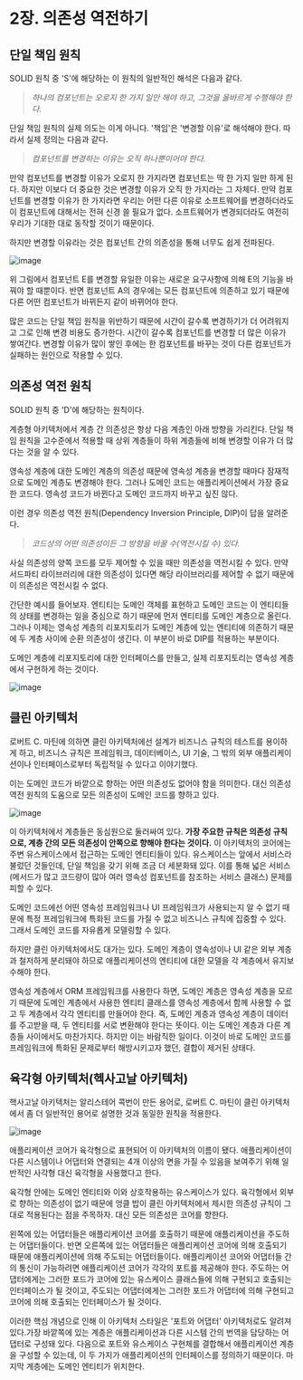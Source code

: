 # 2장. 의존성 역전하기
## 단일 책임 원칙
SOLID 원칙 중 'S'에 해당하는 이 원칙의 일반적인 해석은 다음과 같다.

> *하나의 컴포넌트는 오로지 한 가지 일만 해야 하고, 그것을 올바르게 수행해야 한다.*

단일 책임 원칙의 실제 의도는 이게 아니다. '책임'은 '변경할 이유'로 해석해야 한다. 따라서 실제 정의는 다음과 같다.

> *컴포넌트를 변경하는 이유는 오직 하나뿐이어야 한다.*

만약 컴포넌트를 변경할 이유가 오로지 한 가지라면 컴포넌트는 딱 한 가지 일만 하게 된다. 하지만 이보다 더 중요한 것은 변경할 이유가 오직 한 가지라는 그 자체다. 만약 컴포넌트를 변경할 이유가 한 가지라면 우리는 어떤 다른 이유로 소프트웨어를 변경하더라도 이 컴포넌트에 대해서는 전혀 신경 쓸 필요가 없다. 소프트웨어가 변경되더라도 여전히 우리가 기대한 대로 동작할 것이기 때문이다.

하지만 변경할 이유라는 것은 컴포넌트 간의 의존성을 통해 너무도 쉽게 전파된다.

![image](https://github.com/alanhakhyeonsong/LetsReadBooks/assets/60968342/76b0c354-813c-47b1-a33e-8bcb71851fe1)

위 그림에서 컴포넌트 E를 변경할 유일한 이유는 새로운 요구사항에 의해 E의 기능을 바꿔야 할 때뿐이다. 반면 컴포넌트 A의 경우에는 모든 컴포넌트에 의존하고 있기 때문에 다른 어떤 컴포넌트가 바뀌든지 같이 바뀌어야 한다.

많은 코드는 단일 책임 원칙을 위반하기 때문에 시간이 갈수록 변경하기가 더 어려워지고 그로 인해 변경 비용도 증가한다. 시간이 갈수록 컴포넌트를 변경할 더 많은 이유가 쌓여간다. 변경할 이유가 많이 쌓인 후에는 한 컴포넌트를 바꾸는 것이 다른 컴포넌트가 실패하는 원인으로 작용할 수 있다.

## 의존성 역전 원칙
SOLID 원칙 중 'D'에 해당하는 원칙이다.

계층형 아키텍처에서 계층 간 의존성은 항상 다음 계층인 아래 방향을 가리킨다. 단일 책임 원칙을 고수준에서 적용할 때 상위 계층들이 하위 계층들에 비해 변경할 이유가 더 많다는 것을 알 수 있다.

영속성 계층에 대한 도메인 계층의 의존성 때문에 영속성 계층을 변경할 때마다 잠재적으로 도메인 계층도 변경해야 한다. 그러나 도메인 코드는 애플리케이션에서 가장 중요한 코드다. 영속성 코드가 바뀐다고 도메인 코드까지 바꾸고 싶진 않다.

이런 경우 의존성 역전 원칙(Dependency Inversion Principle, DIP)이 답을 알려준다.

> *코드상의 어떤 의존성이든 그 방향을 바꿀 수(역전시킬 수) 있다.*

사실 의존성의 양쪽 코드를 모두 제어할 수 있을 때만 의존성을 역전시킬 수 있다. 만약 서드파티 라이브러리에 대한 의존성이 있다면 해당 라이브러리를 제어할 수 없기 때문에 이 의존성은 역전시킬 수 없다.

간단한 예시를 들어보자. 엔티티는 도메인 객체를 표현하고 도메인 코드는 이 엔티티들의 상태를 변경하는 일을 중심으로 하기 때문에 먼저 엔티티를 도메인 계층으로 올린다. 그러나 이제는 영속성 계층의 리포지토리가 도메인 계층에 있는 엔티티에 의존하기 때문에 두 계층 사이에 순환 의존성이 생긴다. 이 부분이 바로 DIP를 적용하는 부분이다.

도메인 계층에 리포지토리에 대한 인터페이스를 만들고, 실제 리포지토리는 영속성 계층에서 구현하게 하는 것이다.

![image](https://github.com/alanhakhyeonsong/LetsReadBooks/assets/60968342/4de6da32-3fd6-4e34-8607-9aab2e73fb7f)

## 클린 아키텍처
로버트 C. 마틴에 의하면 클린 아키텍처에선 설계가 비즈니스 규칙의 테스트를 용이하게 하고, 비즈니스 규칙은 프레임워크, 데이터베이스, UI 기술, 그 밖의 외부 애플리케이션이나 인터페이스로부터 독립적일 수 있다고 이야기했다.

이는 도메인 코드가 바깥으로 향하는 어떤 의존성도 없어야 함을 의미한다. 대신 의존성 역전 원칙의 도움으로 모든 의존성이 도메인 코드를 향하고 있다.

![image](https://github.com/alanhakhyeonsong/LetsReadBooks/assets/60968342/81f4bfeb-13ed-4752-bc3b-3bb0bc7b1986)

이 아키텍처에서 계층들은 동심원으로 둘러싸여 있다. **가장 주요한 규칙은 의존성 규칙으로, 계층 간의 모든 의존성이 안쪽으로 향해야 한다는 것이다.** 이 아키텍처의 코어에는 주변 유스케이스에서 접근하는 도메인 엔티티들이 있다. 유스케이스는 앞에서 서비스라 불렀던 것들인데, 단일 책임을 갖기 위해 조금 더 세분화돼 있다. 이를 통해 넓은 서비스(메서드가 많고 코드량이 많아 여러 영속성 컴포넌트를 참조하는 서비스 클래스) 문제를 피할 수 있다.

도메인 코드에선 어떤 영속성 프레임워크나 UI 프레임워크가 사용되는지 알 수 없기 때문에 특정 프레임워크에 특화된 코드를 가질 수 없고 비즈니스 규칙에 집중할 수 있다. 그래서 도메인 코드를 자유롭게 모델링할 수 있다.

하지만 클린 아키텍처에서도 대가는 있다. 도메인 계층이 영속성이나 UI 같은 외부 계층과 철저하게 분리돼야 하므로 애플리케이션의 엔티티에 대한 모델을 각 계층에서 유지보수해야 한다.

영속성 계층에서 ORM 프레임워크를 사용한다 하면, 도메인 계층은 영속성 계층을 모르기 때문에 도메인 계층에서 사용한 엔티티 클래스를 영속성 계층에서 함께 사용할 수 없고 두 계층에서 각각 엔티티를 만들어야 한다. 즉, 도메인 계층과 영속성 계층이 데이터를 주고받을 때, 두 엔티티를 서로 변환해야 한다는 뜻이다. 이는 도메인 계층과 다른 계층들 사이에서도 마찬가지다. 하지만 이는 바람직한 일이다. 이것이 바로 도메인 코드를 프레임워크에 특화된 문제로부터 해방시키고자 했던, 결합이 제거된 상태다.

## 육각형 아키텍처(헥사고날 아키텍처)
핵사고날 아키텍처는 알리스테어 콕번이 만든 용어로, 로버트 C. 마틴이 클린 아키텍처에서 좀 더 일반적인 용어로 설명한 것과 동일한 원칙을 적용한다.

![image](https://github.com/alanhakhyeonsong/LetsReadBooks/assets/60968342/8716950f-19da-4730-8e66-f8e7d56b6724)

애플리케이션 코어가 육각형으로 표현되어 이 아키텍처의 이름이 됐다. 애플리케이션이 다른 시스템이나 어댑터와 연결되는 4개 이상의 면을 가질 수 있음을 보여주기 위해 일반적인 사각형 대신 육각형을 사용했다고 한다.

육각형 안에는 도메인 엔티티와 이와 상호작용하는 유스케이스가 있다. 육각형에서 외부로 향하는 의존성이 없기 때문에 엉클 밥이 클린 아키텍처에서 제시한 의존성 규칙이 그대로 적용된다는 점을 주목하자. 대신 모든 의존성은 코어를 향한다.

왼쪽에 있는 어댑터들은 애플리케이션 코어를 호출하기 때문에 애플리케이션을 주도하는 어댑터들이다. 반면 오른쪽에 있는 어댑터들은 애플리케이션 코어에 의해 호출되기 때문에 애플리케이션에 의해 주도되는 어댑터들이다. 애플리케이션 코어와 어댑터들 간의 통신이 가능하려면 애플리케이션 코어가 각각의 포트를 제공해야 한다. 주도하는 어댑터에게는 그러한 포드가 코어에 있는 유스케이스 클래스들에 의해 구현되고 호출되는 인터페이스가 될 것이고, 주도되는 어댑터에게는 그러한 포드가 어댑터에 의해 구현되고 코어에 의해 호출되는 인터페이스가 될 것이다.

이러한 핵심 개념으로 인해 이 아키텍처 스타일은 '포트와 어댑터' 아키텍처로도 알려져 있다.가장 바깥쪽에 있는 계층은 애플리케이션과 다른 시스템 간의 번역을 담당하는 어댑터로 구성돼 있다. 다음으로 포트와 유스케이스 구현체를 결합해서 애플리케이션 계층을 구성할 수 있는데, 이 두 가지가 애플리케이션의 인터페이스를 정의하기 때문이다. 마지막 계층에는 도메인 엔티티가 위치한다.